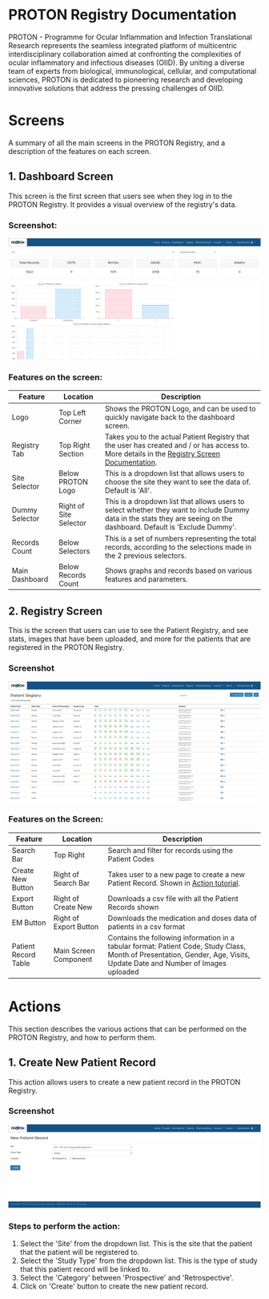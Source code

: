 # PROTON Registry Documentation
PROTON - Programme for Ocular Inflammation and Infection Translational Research represents the seamless integrated platform of multicentric interdisciplinary collaboration aimed at confronting the complexities of ocular inflammatory and infectious diseases (OIID). By uniting a diverse team of experts from biological, immunological, cellular, and computational sciences, PROTON is dedicated to pioneering research and developing innovative solutions that address the pressing challenges of OIID.

# Screens
A summary of all the main screens in the PROTON Registry, and a description of the features on each screen.

## 1. Dashboard Screen
This screen is the first screen that users see when they log in to the PROTON Registry. It provides a visual overview of the registry's data.
### Screenshot:
![dashboard screen screenshot](/src/images/dashboard.png)

### Features on the screen:
| Feature | Location | Description |
| ---- | ---- | ---- |
| Logo | Top Left Corner | Shows the PROTON Logo, and can be used to quickly navigate back to the dashboard screen. |
| Registry Tab | Top Right Section | Takes you to the actual Patient Registry that the user has created and / or has access to. More details in the [Registry Screen Documentation](#registry-screen). |
| Site Selector | Below PROTON Logo | This is a dropdown list that allows users to choose the site they want to see the data of. Default is 'All'. |
| Dummy Selector | Right of Site Selector | This is a dropdown list that allows users to select whether they want to include Dummy data in the stats they are seeing on the dashboard. Default is 'Exclude Dummy'. |
| Records Count | Below Selectors | This is a set of numbers representing the total records, according to the selections made in the 2 previous selectors. |
| Main Dashboard | Below Records Count | Shows graphs and records based on various features and parameters. |

## 2. Registry Screen
This is the screen that users can use to see the Patient Registry, and see stats, images that have been uploaded, and more for the patients that are registered in the PROTON Registry.

### Screenshot
![registry screen screenshot](/src/images/registry%20screen.png)

### Features on the Screen:
| Feature | Location | Description |
| ---- | ---- | ---- |
| Search Bar | Top Right | Search and filter for records using the Patient Codes |
| Create New Button | Right of Search Bar | Takes user to a new page to create a new Patient Record. Shown in [Action tutorial](#1-create-new-patient-record). |
| Export Button | Right of Create New | Downloads a csv file with all the Patient Records shown |
| EM Button | Right of Export Button | Downloads the medication and doses data of patients in a csv format |
| Patient Record Table | Main Screen Component | Contains the following information in a tabular format: Patient Code, Study Class, Month of Presentation, Gender, Age, Visits, Update Date and Number of Images uploaded |

# Actions

This section describes the various actions that can be performed on the PROTON Registry, and how to perform them.

## 1. Create New Patient Record
This action allows users to create a new patient record in the PROTON Registry.

### Screenshot
![new patient record creation screenshot](/src/images/CreateNewRecord.png)

### Steps to perform the action:
1. Select the 'Site' from the dropdown list. This is the site that the patient that the patient will be registered to.
2. Select the 'Study Type' from the dropdown list. This is the type of study that this patient record will be linked to.
3. Select the 'Category' between 'Prospective' and 'Retrospective'.
4. Click on 'Create' button to create the new patient record.

